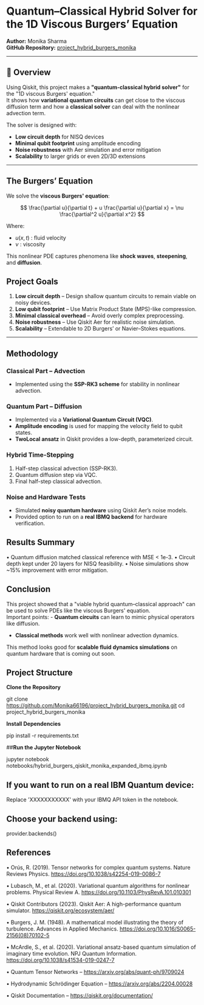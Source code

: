 # Quantum–Classical Hybrid Solver for the 1D Viscous Burgers’ Equation

**Author:** Monika Sharma  
**GitHub Repository:** [project_hybrid_burgers_monika](https://github.com/Monika66196/project_hybrid_burgers_monika)

---

## 📌 Overview
Using Qiskit, this project makes a **"quantum-classical hybrid solver"** for the "1D viscous Burgers' equation."  
It shows how **variational quantum circuits** can get close to the viscous diffusion term and how a **classical solver** can deal with the nonlinear advection term.

The solver is designed with:
- **Low circuit depth** for NISQ devices  
- **Minimal qubit footprint** using amplitude encoding  
- **Noise robustness** with Aer simulation and error mitigation  
- **Scalability** to larger grids or even 2D/3D extensions

---

##  The Burgers’ Equation


We solve the **viscous Burgers' equation**:

$$
\frac{\partial u}{\partial t} + u \frac{\partial u}{\partial x} = \nu \frac{\partial^2 u}{\partial x^2}
$$

Where:
- $u(x, t)$ : fluid velocity  
- $\nu$ : viscosity  

This nonlinear PDE captures phenomena like **shock waves**, **steepening**, and **diffusion**.

##  Project Goals

1. **Low circuit depth** – Design shallow quantum circuits to remain viable on noisy devices.  
2. **Low qubit footprint** – Use Matrix Product State (MPS)-like compression.  
3. **Minimal classical overhead** – Avoid overly complex preprocessing.  
4. **Noise robustness** – Use Qiskit Aer for realistic noise simulation.  
5. **Scalability** – Extendable to 2D Burgers’ or Navier–Stokes equations.

---

##  Methodology

### Classical Part – Advection
- Implemented using the **SSP-RK3 scheme** for stability in nonlinear advection.

### Quantum Part – Diffusion
- Implemented via a **Variational Quantum Circuit (VQC)**.
- **Amplitude encoding** is used for mapping the velocity field to qubit states.
- **TwoLocal ansatz** in Qiskit provides a low-depth, parameterized circuit.

### Hybrid Time-Stepping
1. Half-step classical advection (SSP-RK3).
2. Quantum diffusion step via VQC.
3. Final half-step classical advection.

### Noise and Hardware Tests
- Simulated **noisy quantum hardware** using Qiskit Aer’s noise models.
- Provided option to run on a **real IBMQ backend** for hardware verification.

## Results Summary
• Quantum diffusion matched classical reference with MSE < 1e-3.
• Circuit depth kept under 20 layers for NISQ feasibility.
• Noise simulations show ~15% improvement with error mitigation.

## Conclusion

This project showed that a "viable hybrid quantum–classical approach" can be used to solve PDEs like the viscous Burgers' equation.  
Important points: - **Quantum circuits** can learn to mimic physical operators like diffusion.  
- **Classical methods** work well with nonlinear advection dynamics.  

This method looks good for **scalable fluid dynamics simulations** on quantum hardware that is coming out soon.
  


## Project Structure


**Clone the Repository**

git clone https://github.com/Monika66196/project_hybrid_burgers_monika.git
cd project_hybrid_burgers_monika


**Install Dependencies**

pip install -r requirements.txt


##**Run the Jupyter Notebook**

jupyter notebook notebooks/hybrid_burgers_qiskit_monika_expanded_ibmq.ipynb

## If you want to run on a real IBM Quantum device:

Replace 'XXXXXXXXXXX' with your IBMQ API token in the notebook.

## Choose your backend using:

provider.backends()

## References

• Orús, R. (2019). Tensor networks for complex quantum systems. Nature Reviews Physics. https://doi.org/10.1038/s42254-019-0086-7

• Lubasch, M., et al. (2020). Variational quantum algorithms for nonlinear problems. Physical Review A. https://doi.org/10.1103/PhysRevA.101.010301

• Qiskit Contributors (2023). Qiskit Aer: A high-performance quantum simulator. https://qiskit.org/ecosystem/aer/

• Burgers, J. M. (1948). A mathematical model illustrating the theory of turbulence. Advances in Applied Mechanics. https://doi.org/10.1016/S0065-2156(08)70102-5

• McArdle, S., et al. (2020). Variational ansatz-based quantum simulation of imaginary time evolution. NPJ Quantum Information. https://doi.org/10.1038/s41534-019-0247-7

• Quantum Tensor Networks – https://arxiv.org/abs/quant-ph/9709024

• Hydrodynamic Schrödinger Equation – https://arxiv.org/abs/2204.00028

• Qiskit Documentation – https://qiskit.org/documentation/
